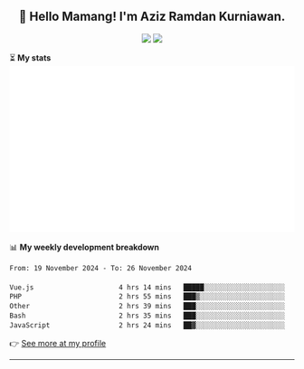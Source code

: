 <h2 align="center">👋 Hello Mamang! I'm Aziz Ramdan Kurniawan.</h2>  
<p align="center">
  <img src="https://komarev.com/ghpvc/?username=azizramdan">
  <img src="https://wakatime.com/badge/user/90056fa0-4c31-4eca-954e-2a3ac05896f9.svg">
</p>
    
⏳ **My stats**  
![](https://raw.githubusercontent.com/azizramdan/github-stats/master/generated/overview.svg#gh-dark-mode-only)

📊 **My weekly development breakdown**
<!--START_SECTION:waka-->

```txt
From: 19 November 2024 - To: 26 November 2024

Vue.js                     4 hrs 14 mins   █████░░░░░░░░░░░░░░░░░░░░   19.70 %
PHP                        2 hrs 55 mins   ███▒░░░░░░░░░░░░░░░░░░░░░   13.60 %
Other                      2 hrs 39 mins   ███░░░░░░░░░░░░░░░░░░░░░░   12.34 %
Bash                       2 hrs 35 mins   ███░░░░░░░░░░░░░░░░░░░░░░   12.05 %
JavaScript                 2 hrs 24 mins   ██▓░░░░░░░░░░░░░░░░░░░░░░   11.16 %
```

<!--END_SECTION:waka-->
👉 [See more at my profile](https://wakatime.com/@azizramdan)
***
